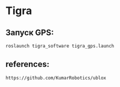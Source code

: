 # Tigra

## Запуск GPS: 

```bash
roslaunch tigra_software tigra_gps.launch
```


## references: 

```bash
https://github.com/KumarRobotics/ublox
```

